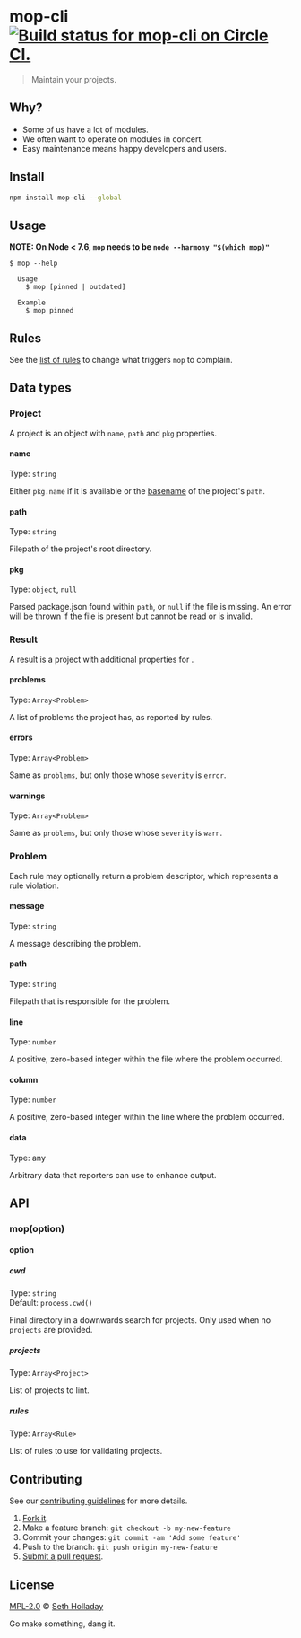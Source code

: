 # mop-cli [![Build status for mop-cli on Circle CI.](https://img.shields.io/circleci/project/sholladay/mop-cli/master.svg "Circle Build Status")](https://circleci.com/gh/sholladay/mop-cli "Mop CLI Builds")

> Maintain your projects.

## Why?

 - Some of us have a lot of modules.
 - We often want to operate on modules in concert.
 - Easy maintenance means happy developers and users.

## Install

```sh
npm install mop-cli --global
```

## Usage

**NOTE: On Node < 7.6, `mop` needs to be `node --harmony "$(which mop)"`**

```console
$ mop --help

  Usage
    $ mop [pinned | outdated]

  Example
    $ mop pinned
```

## Rules

See the [list of rules](docs/rules.md) to change what triggers `mop` to complain.

## Data types

### Project

A project is an object with `name`, `path` and `pkg` properties.

#### name

Type: `string`

Either `pkg.name` if it is available or the [basename](https://nodejs.org/api/path.html#path_path_basename_path_ext) of the project's `path`.

#### path

Type: `string`

Filepath of the project's root directory.

#### pkg

Type: `object`, `null`

Parsed package.json found within `path`, or `null` if the file is missing. An error will be thrown if the file is present but cannot be read or is invalid.

### Result

A result is a project with additional properties for .

#### problems

Type: `Array<Problem>`

A list of problems the project has, as reported by rules.

#### errors

Type: `Array<Problem>`

Same as `problems`, but only those whose `severity` is `error`.

#### warnings

Type: `Array<Problem>`

Same as `problems`, but only those whose `severity` is `warn`.

### Problem

Each rule may optionally return a problem descriptor, which represents a rule violation.

#### message

Type: `string`

A message describing the problem.

#### path

Type: `string`

Filepath that is responsible for the problem.

#### line

Type: `number`

A positive, zero-based integer within the file where the problem occurred.

#### column

Type: `number`

A positive, zero-based integer within the line where the problem occurred.

#### data

Type: any

Arbitrary data that reporters can use to enhance output.

## API

### mop(option)

#### option

##### cwd

Type: `string`<br>
Default: `process.cwd()`

Final directory in a downwards search for projects. Only used when no `projects` are provided.

##### projects

Type: `Array<Project>`

List of projects to lint.

##### rules

Type: `Array<Rule>`

List of rules to use for validating projects.

## Contributing

See our [contributing guidelines](https://github.com/sholladay/mop-cli/blob/master/CONTRIBUTING.md "The guidelines for participating in this project.") for more details.

1. [Fork it](https://github.com/sholladay/mop-cli/fork).
2. Make a feature branch: `git checkout -b my-new-feature`
3. Commit your changes: `git commit -am 'Add some feature'`
4. Push to the branch: `git push origin my-new-feature`
5. [Submit a pull request](https://github.com/sholladay/mop-cli/compare "Submit code to this project for review.").

## License

[MPL-2.0](https://github.com/sholladay/mop-cli/blob/master/LICENSE "The license for mop-cli.") © [Seth Holladay](http://seth-holladay.com "Author of mop-cli.")

Go make something, dang it.
